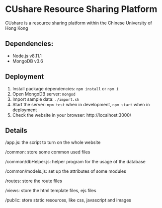 # CUshare Resource Sharing Platform

CUshare is a resource sharing platform within the Chinese University of Hong Kong

## Dependencies:

* Node.js v8.11.1
* MongoDB v3.6

## Deployment

1. Install package dependencies: ```npm install``` or ```npm i```
2. Open MongoDB server: ```mongod```
3. Import sample data: ```./import.sh```
3. Start the server: ```npm test``` when in development, ```npm start``` when in deployment
4. Check the website in your browser: http://localhost:3000/

## Details

/app.js: the script to turn on the whole website

/common: store some common used files

/common/dbHelper.js: helper program for the usage of the database

/common/models.js: set up the attributes of some modules

/routes: store the route files

/views: store the html template files, ejs files

/public: store static resources, like css, javascript and images
